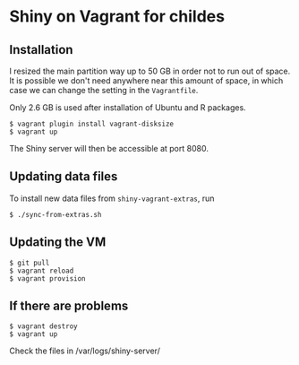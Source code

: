 # Shiny on Vagrant for childes

## Installation

I resized the main partition way up to 50 GB in order not to run out of space. It is possible
we don't need anywhere near this amount of space, in which case we can change the setting in the
`Vagrantfile`.

Only 2.6 GB is used after installation of Ubuntu and R packages.

```
$ vagrant plugin install vagrant-disksize
$ vagrant up
```

The Shiny server will then be accessible at port 8080.

## Updating data files

To install new data files from `shiny-vagrant-extras`, run

```
$ ./sync-from-extras.sh
```

## Updating the VM

```
$ git pull
$ vagrant reload
$ vagrant provision
```

## If there are problems

```
$ vagrant destroy
$ vagrant up
```

Check the files in /var/logs/shiny-server/
